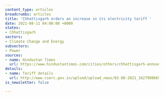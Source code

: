```yaml
---
content_type: articles
breadcrumbs: articles
title: 'Chhattisgarh orders an increase in its electricity tariff '
date: 2021-08-11 04:00:00 +0000
states:
- Chhattisgarh
sectors:
- Climate Change and Energy
subsectors:
- Power
sources:
- name: Hindustan Times
  url: https://www.hindustantimes.com/cities/others/chhattisgarh-announces-6-19-hike-in-power-tariff-101628054619062.html
details:
- name: Tariff details
  url: http://www.cserc.gov.in/upload/upload_news/02-08-2021_16279086691.pdf
is_newsletter: false

---
```

